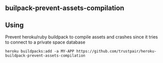 builpack-prevent-assets-compilation
------------------------

## Using

Prevent heroku/ruby buildpack to compile assets and crashes since it tries to connect to a private space database

```
heroku buildpacks:add -a MY-APP https://github.com/trustpair/heroku-buildpack-prevent-assets-compilation
```
